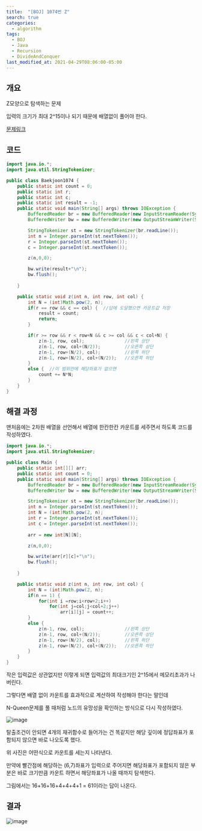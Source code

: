 ```yaml
---
title:  "[BOJ] 1074번 Z"
search: true
categories: 
  - algorithm
tags:
  - BOJ
  - Java
  - Recursion
  - DivideAndConquer
last_modified_at: 2021-04-29T08:06:00-05:00
---
```


## 개요

Z모양으로 탐색하는 문제

입력의 크기가 최대 2^15이나 되기 때문에 배열없이 풀어야 한다.

[문제링크](https://www.acmicpc.net/problem/1074)


## 코드

```java
import java.io.*;
import java.util.StringTokenizer;

public class Baekjoon1074 {
    public static int count = 0;
    public static int r;
    public static int c;
    public static int result = -1;
    public static void main(String[] args) throws IOException {
        BufferedReader br = new BufferedReader(new InputStreamReader(System.in));
        BufferedWriter bw = new BufferedWriter(new OutputStreamWriter(System.out));

        StringTokenizer st = new StringTokenizer(br.readLine());
        int n = Integer.parseInt(st.nextToken());
        r = Integer.parseInt(st.nextToken());
        c = Integer.parseInt(st.nextToken());

        z(n,0,0);

        bw.write(result+"\n");
        bw.flush();
        
    }

    public static void z(int n, int row, int col) {
        int N = (int)Math.pow(2, n);
        if(r == row && c == col) {  //답에 도달했으면 카운트값 저장
            result = count;
            return;
        }

        if(r >= row && r < row+N && c >= col && c < col+N) { 
            z(n-1, row, col);               //왼쪽 상단
            z(n-1, row, col+(N/2));         //오른쪽 상단
            z(n-1, row+(N/2), col);         //왼쪽 하단
            z(n-1, row+(N/2), col+(N/2));   //오른쪽 하단
        }
        else {  //이 범위안에 해당좌표가 없으면
            count += N*N;
        }
    }
}
```

## 해결 과정

맨처음에는 2차원 배열을 선언해서 배열에 한칸한칸 카운트를 세주면서 하도록 코드를 작성하였다.

```java
import java.io.*;
import java.util.StringTokenizer;

public class Main {
    public static int[][] arr;
    public static int count = 0;
    public static void main(String[] args) throws IOException {
        BufferedReader br = new BufferedReader(new InputStreamReader(System.in));
        BufferedWriter bw = new BufferedWriter(new OutputStreamWriter(System.out));

        StringTokenizer st = new StringTokenizer(br.readLine());
        int n = Integer.parseInt(st.nextToken());
        int N = (int)Math.pow(2, n);
        int r = Integer.parseInt(st.nextToken());
        int c = Integer.parseInt(st.nextToken());
        
        arr = new int[N][N];

        z(n,0,0);

        bw.write(arr[r][c]+"\n");
        bw.flush();
        
    }

    public static void z(int n, int row, int col) {
        int N = (int)Math.pow(2, n);
        if(n == 1) {
            for(int i =row;i<row+2;i++) 
                for(int j=col;j<col+2;j++) 
                    arr[i][j] = count++;
        }
        else {
            z(n-1, row, col);               //왼쪽 상단
            z(n-1, row, col+(N/2));         //오른쪽 상단
            z(n-1, row+(N/2), col);         //왼쪽 하단
            z(n-1, row+(N/2), col+(N/2));   //오른쪽 하단
        }
    }
}
```

작은 입력값은 상관없지만 이렇게 되면 입력값의 최대크기인 2^15에서 메모리초과가 나버린다.

그렇다면 배열 없이 카운트를 효과적으로 계산하여 작성해야 한다는 말인데

N-Queen문제를 풀 때처럼 노드의 유망성을 확인하는 방식으로 다시 작성하였다.

![image](https://user-images.githubusercontent.com/47655983/100428965-003d0400-30d8-11eb-9bb9-d923ab19541f.png)

탈출조건이 안되면 4개의 재귀함수로 들어가는 건 똑같지만 해당 깊이에 정답좌표가 포함되지 않으면 바로 나오도록 했다.

위 사진은 어떤식으로 카운트를 세는지 나타낸다.

만약에 빨간점에 해당하는 (6,7)좌표가 입력으로 주어지면 해당좌표가 포함되지 않은 부분은 바로 크기만큼 카운트 하면서 해당좌표가 나올 때까지 탐색한다.

그림에서는 16+16+16+4+4+4+1 = 61이라는 답이 나온다.

## 결과

![image](https://user-images.githubusercontent.com/47655983/100429287-7477a780-30d8-11eb-8033-3e4d221e3c1a.png)